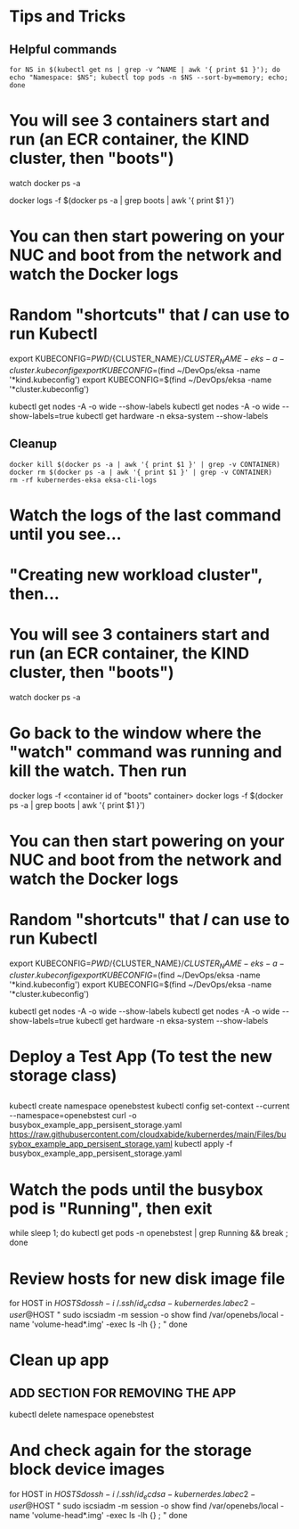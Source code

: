 # Tips and Tricks

## Helpful commands
```
for NS in $(kubectl get ns | grep -v ^NAME | awk '{ print $1 }'); do echo "Namespace: $NS"; kubectl top pods -n $NS --sort-by=memory; echo; done
```


# You will see 3 containers start and run (an ECR container, the KIND cluster, then "boots")
watch docker ps -a

docker logs -f $(docker ps -a | grep boots | awk '{ print $1 }')

# You can then start powering on your NUC and boot from the network and watch the Docker logs

# Random "shortcuts" that *I* can use to run Kubectl
export KUBECONFIG=${PWD}/${CLUSTER_NAME}/${CLUSTER_NAME}-eks-a-cluster.kubeconfig
export KUBECONFIG=$(find ~/DevOps/eksa -name '*kind.kubeconfig')
export KUBECONFIG=$(find ~/DevOps/eksa -name '*cluster.kubeconfig')

kubectl get nodes -A -o wide --show-labels
kubectl get nodes -A -o wide --show-labels=true
kubectl get hardware -n eksa-system --show-labels

## Cleanup
```
docker kill $(docker ps -a | awk '{ print $1 }' | grep -v CONTAINER)
docker rm $(docker ps -a | awk '{ print $1 }' | grep -v CONTAINER)
rm -rf kubernerdes-eksa eksa-cli-logs
```


# Watch the logs of the last command until you see...
#   "Creating new workload cluster", then...

# You will see 3 containers start and run (an ECR container, the KIND cluster, then "boots")
watch docker ps -a

# Go back to the window where the "watch" command was running and kill the watch.  Then run
docker logs -f <container id of "boots" container>
docker logs -f $(docker ps -a | grep boots | awk '{ print $1 }')

# You can then start powering on your NUC and boot from the network and watch the Docker logs

# Random "shortcuts" that *I* can use to run Kubectl
export KUBECONFIG=${PWD}/${CLUSTER_NAME}/${CLUSTER_NAME}-eks-a-cluster.kubeconfig
export KUBECONFIG=$(find ~/DevOps/eksa -name '*kind.kubeconfig')
export KUBECONFIG=$(find ~/DevOps/eksa -name '*cluster.kubeconfig')

kubectl get nodes -A -o wide --show-labels
kubectl get nodes -A -o wide --show-labels=true
kubectl get hardware -n eksa-system --show-labels

##
# Deploy a Test App (To test the new storage class)
##
kubectl create namespace openebstest
kubectl config set-context --current --namespace=openebstest
curl -o busybox_example_app_persisent_storage.yaml https://raw.githubusercontent.com/cloudxabide/kubernerdes/main/Files/busybox_example_app_persisent_storage.yaml
kubectl apply -f busybox_example_app_persisent_storage.yaml
# Watch the pods until the busybox pod is "Running", then exit
while sleep 1; do kubectl get pods -n openebstest | grep Running && break ; done

# Review hosts for new disk image file
for HOST in $HOSTS
do
  ssh -i ~/.ssh/id_ecdsa-kubernerdes.lab ec2-user@$HOST "
    sudo iscsiadm -m session -o show
    find  /var/openebs/local -name 'volume-head*.img' -exec ls -lh {} \; "
done

# Clean up app
## ADD SECTION FOR REMOVING THE APP
kubectl delete namespace openebstest

# And check again for the storage block device images
for HOST in $HOSTS
do
  ssh -i ~/.ssh/id_ecdsa-kubernerdes.lab ec2-user@$HOST "
    sudo iscsiadm -m session -o show
    find  /var/openebs/local -name 'volume-head*.img' -exec ls -lh {} \; "
done
